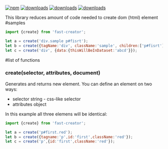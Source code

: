 [![npm](https://badgen.net/npm/v/fast-creator)](https://www.npmjs.com/package/fast-creator)
[![downloads](https://badgen.net/npm/dt/fast-creator)](https://www.npmjs.com/package/fast-creator)
[![downloads](https://badgen.net/npm/license/fast-creator)](https://www.npmjs.com/package/fast-creator)
[![downloads](https://badgen.net/npm/dependents/fast-creator)](https://www.npmjs.com/package/fast-creator)

This library reduces amount of code needed to create dom (html) element
#samples

``` javascript
import {create} from 'fast-creator';

let a = create('div.sample p#fisrt');
let b = create({tagName:'div', className:'sample', children:['p#fisrt']));
let c = create('div', {data:{thisWillBeInDataset:'abcd'}});
```

#list of functions
### create(selector, attributes, document)
Generates and returns new element. You can define an element on two ways:
* selector string - css-like selector
* attributes object

In this example all three elemens will be identical:
```javascript
import {create} from 'fast-creator';

let a = create('p#first.red');
let b = create({tagname:'p',id:'first',className:'red'});
let c = create('p',{id:'first',className:'red'});
```